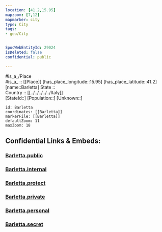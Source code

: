 ```yaml
---
location: [41.2,15.95] 
mapzoom: [7,12] 
mapmarker: city 
type: City
tags:
- geo/City


SpocWebEntityId: 29024
isDeleted: false
confidential: public

---
```

#is_a_/Place  
#is_a_ :: [[Place]] 
[has_place_longitude::15.95] 
[has_place_latitude::41.2] 
[name::Barletta] 
State ::  
Country :: [[../../../../../Italy]]  
[StateId::] 
[Population::] 
[Unknown::] 


```leaflet
id: Barletta
coordinates: [[Barletta]] 
markerFile: [[Barletta]] 
defaultZoom: 11 
maxZoom: 18
```


## Confidential Links & Embeds: 

### [Barletta.public](/_public/\Earth\Continent\Europe\Europe~South\Italy\regions~Italy\Apulia\Foggia\CityBarletta.public.md) 

### [Barletta.internal](/_internal/\Earth\Continent\Europe\Europe~South\Italy\regions~Italy\Apulia\Foggia\CityBarletta.internal.md) 

### [Barletta.protect](/_protect/\Earth\Continent\Europe\Europe~South\Italy\regions~Italy\Apulia\Foggia\CityBarletta.protect.md) 

### [Barletta.private](/_private/\Earth\Continent\Europe\Europe~South\Italy\regions~Italy\Apulia\Foggia\CityBarletta.private.md) 

### [Barletta.personal](/_personal/\Earth\Continent\Europe\Europe~South\Italy\regions~Italy\Apulia\Foggia\CityBarletta.personal.md) 

### [Barletta.secret](/_secret/\Earth\Continent\Europe\Europe~South\Italy\regions~Italy\Apulia\Foggia\CityBarletta.secret.md)


